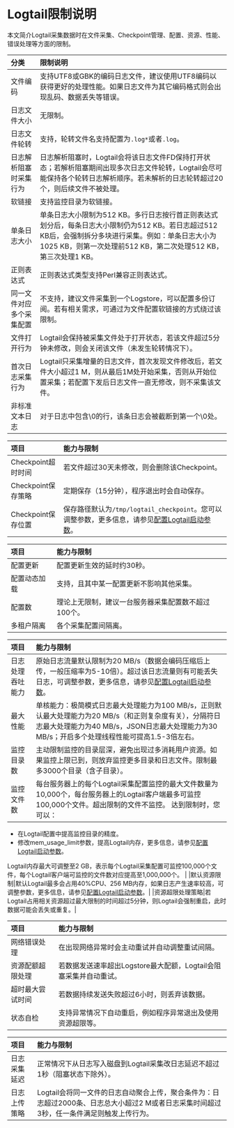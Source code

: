 # Logtail限制说明

本文简介Logtail采集数据时在文件采集、Checkpoint管理、配置、资源、性能、错误处理等方面的限制。

|分类|限制说明|
|:-|:---|
|文件编码|支持UTF8或GBK的编码日志文件，建议使用UTF8编码以获得更好的处理性能。如果日志文件为其它编码格式则会出现乱码、数据丢失等错误。|
|日志文件大小|无限制。|
|日志文件轮转|支持，轮转文件名支持配置为`.log*`或者`.log`。|
|日志解析阻塞时采集行为|日志解析阻塞时，Logtail会将该日志文件FD保持打开状态；若解析阻塞期间出现多次日志文件轮转，Logtail会尽可能保持各个轮转日志解析顺序。若未解析的日志轮转超过20个，则后续文件不被处理。|
|软链接|支持监控目录为软链接。|
|单条日志大小|单条日志大小限制为512 KB。多行日志按行首正则表达式划分后，每条日志大小限制仍为512 KB。若日志超过512 KB后，会强制拆分多块进行采集。例如：单条日志大小为1025 KB，则第一次处理前512 KB，第二次处理512 KB，第三次处理1 KB。|
|正则表达式|正则表达式类型支持Perl兼容正则表达式。|
|同一文件对应多个采集配置|不支持，建议文件采集到一个Logstore，可以配置多份订阅。若有相关需求，可通过为文件配置软链接的方式绕过该限制。|
|文件打开行为|Logtail会保持被采集文件处于打开状态，若该文件超过5分钟未修改，则会关闭该文件（未发生轮转情况下）。|
|首次日志采集行为|Logtail只采集增量的日志文件，首次发现文件修改后，若文件大小超过1 M，则从最后1M处开始采集，否则从开始位置采集；若配置下发后日志文件一直无修改，则不采集该文件。|
|非标准文本日志|对于日志中包含\\0的行，该条日志会被截断到第一个\\0处。|

|项目|能力与限制|
|:-|:----|
|Checkpoint超时时间|若文件超过30天未修改，则会删除该Checkpoint。|
|Checkpoint保存策略|定期保存（15分钟），程序退出时会自动保存。|
|Checkpoint保存位置|保存路径默认为`/tmp/logtail_checkpoint`。您可以调整参数，更多信息，请参见[配置Logtail启动参数](/intl.zh-CN/数据采集/Logtail采集/安装/配置Logtail启动参数.md)。|

|项目|能力与限制|
|:-|:----|
|配置更新|配置更新生效的延时约30秒。|
|配置动态加载|支持，且其中某一配置更新不影响其他采集。|
|配置数|理论上无限制，建议一台服务器采集配置数不超过100个。|
|多租户隔离|各个采集配置间隔离。|

|项目|能力与限制|
|:-|:----|
|日志处理吞吐能力|原始日志流量默认限制为20 MB/s（数据会编码压缩后上传，一般压缩率为5-10倍）。超过该日志流量则有可能丢失日志，可调整参数，更多信息，请参见[配置Logtail启动参数](/intl.zh-CN/数据采集/Logtail采集/安装/配置Logtail启动参数.md)。|
|最大性能|单核能力：极简模式日志最大处理能力为100 MB/s，正则默认最大处理能力为20 MB/s（和正则复杂度有关），分隔符日志最大处理能力为40 MB/s，JSON日志最大处理能力为30 MB/s；开启多个处理线程性能可提高1.5-3倍左右。|
|监控目录数|主动限制监控的目录层深，避免出现过多消耗用户资源。如果监控上限已到，则放弃监控更多目录和日志文件。限制最多3000个目录（含子目录）。|
|监控文件数|每台服务器上的每个Logtail采集配置监控的最大文件数量为10,000个，每台服务器上的Logtail客户端最多可监控100,000个文件。超出限制的文件不监控。 达到限制时，您可以：

-   在Logtail配置中提高监控目录的精度。
-   修改mem\_usage\_limit参数，提高Logtail内存，更多信息，请参见[配置Logtail启动参数](/intl.zh-CN/数据采集/Logtail采集/安装/配置Logtail启动参数.md)。

Logtail内存最大可调整至2 GB，表示每个Logtail采集配置可监控100,000个文件，每个Logtail客户端可监控的文件数对应提高至1,000,000个。 |
|默认资源限制|默认Logtail最多会占用40%CPU、256 MB内存，如果日志产生速率较高，可调整参数，更多信息，请参见[配置Logtail启动参数](/intl.zh-CN/数据采集/Logtail采集/安装/配置Logtail启动参数.md)。|
|资源超限处理策略|若Logtail占用相关资源超过最大限制的时间超过5分钟，则Logtail会强制重启，此时数据可能会丢失或重复。|

|项目|能力与限制|
|:-|:----|
|网络错误处理|在出现网络异常时会主动重试并自动调整重试间隔。|
|资源配额超限处理|若数据发送速率超出Logstore最大配额，Logtail会阻塞采集并自动重试。|
|超时最大尝试时间|若数据持续发送失败超过6小时，则丢弃该数据。|
|状态自检|支持异常情况下自动重启，例如程序异常退出及使用资源超限等。|

|项目|能力与限制|
|:-|:----|
|日志采集延迟|正常情况下从日志写入磁盘到Logtail采集改日志延迟不超过1秒（阻塞状态下除外）。|
|日志上传策略|Logtail会将同一文件的日志自动聚合上传，聚合条件为：日志超过2000条、日志总大小超过2 M或者日志采集时间超过3秒，任一条件满足则触发上传行为。|

